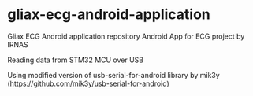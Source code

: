 # gliax-ecg-android-application
Gliax ECG Android application repository
Android App for ECG project by IRNAS

Reading data from STM32 MCU over USB

Using modified version of usb-serial-for-android library by mik3y (https://github.com/mik3y/usb-serial-for-android)
